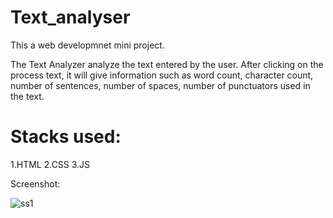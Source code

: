 # Text_analyser

This a web developmnet mini project.

The Text Analyzer analyze the text entered by the user. After clicking on the process text, it will give information such as word count, character count, number of sentences, number of spaces, number of punctuators used in the text.

# Stacks used:
1.HTML
2.CSS
3.JS

Screenshot:

![ss1](https://user-images.githubusercontent.com/69798163/167012570-7056672f-909e-4658-b46f-03e7d90da082.PNG)
